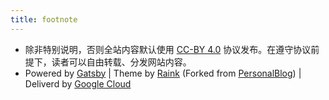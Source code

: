 ```yaml
---
title: footnote
---
```


* 除非特别说明，否则全站内容默认使用 [CC-BY 4.0](https://creativecommons.org/licenses/by/4.0/) 协议发布。在遵守协议前提下，读者可以自由转载、分发网站内容。 
* Powered by [Gatsby](https://www.gatsbyjs.org/) | Theme by [Raink](https://github.com/izuolan/raink) (Forked from [PersonalBlog](https://github.com/greglobinski/gatsby-starter-personal-blog)) | Deliverd by [Google Cloud](https://cloud.google.com/)